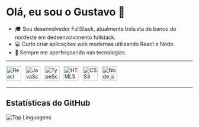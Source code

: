 # Olá, eu sou o Gustavo 👋

- 🎓 Sou desenvolvedor FullStack, atualmente bolsista do banco do nordeste em dedsenvolvimento fullstack.
- 💻 Curto criar aplicações web modernas utilizando React e Node.  
- 🌱 Sempre me aperfeiçoando nas tecnologias.

---
<img src="https://cdn.jsdelivr.net/gh/devicons/devicon/icons/react/react-original.svg" alt="React" width="40" height="40"/> &nbsp;
<img src="https://cdn.jsdelivr.net/gh/devicons/devicon/icons/javascript/javascript-original.svg" alt="JavaScript" width="40" height="40"/> &nbsp;
<img src="https://cdn.jsdelivr.net/gh/devicons/devicon/icons/typescript/typescript-original.svg" alt="TypeScript" width="40" height="40"/> &nbsp;
<img src="https://cdn.jsdelivr.net/gh/devicons/devicon/icons/html5/html5-original.svg" alt="HTML5" width="40" height="40"/> &nbsp;
<img src="https://cdn.jsdelivr.net/gh/devicons/devicon/icons/css3/css3-original.svg" alt="CSS3" width="40" height="40"/> &nbsp;
<img src="https://cdn.jsdelivr.net/gh/devicons/devicon/icons/nodejs/nodejs-original.svg" alt="Node.js" width="40" height="40"/>

---

## Estatísticas do GitHub
![Top Linguagens](https://github-readme-stats.vercel.app/api/top-langs/?username=DevGustaa&layout=compact&theme=radical)

